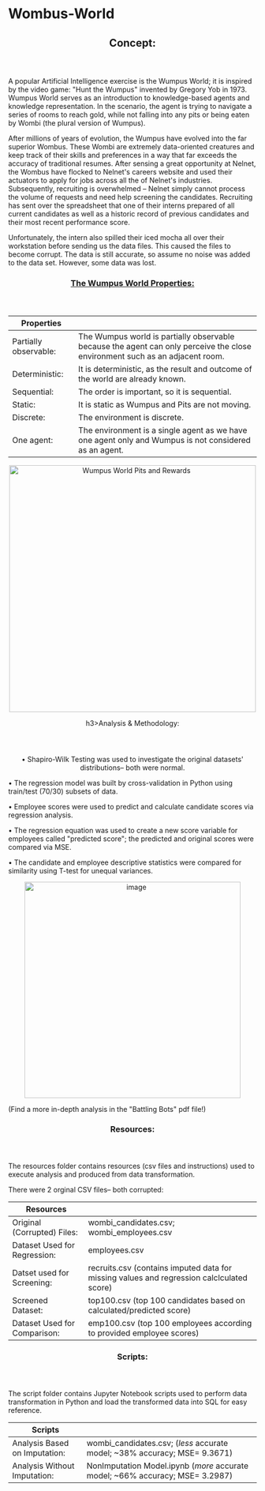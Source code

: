 # Wombus-World
<p align="center">
 <header>
   <h2>Concept:</h2>
 </header>
 </p>

   A popular Artificial Intelligence exercise is the Wumpus World; it is inspired by the video game: "Hunt the Wumpus" invented by Gregory Yob in 1973. Wumpus World serves as an introduction to knowledge-based agents and knowledge representation. In the scenario, the agent is trying to navigate a series of rooms to reach gold, while not falling into any pits or being eaten by Wombi (the plural version of Wumpus).
  
   After millions of years of evolution, the Wumpus have evolved into the far superior Wombus. These Wombi are extremely data-oriented creatures and keep track of their skills and preferences in a way that far exceeds the accuracy of traditional resumes. After sensing a great opportunity at Nelnet, the Wombus have flocked to Nelnet's careers website and used their actuators to apply for jobs across all the of Nelnet's industries. Subsequently, recruiting is overwhelmed – Nelnet simply cannot process the volume of requests and need help screening the candidates. Recruiting has sent over the spreadsheet that one of their interns prepared of all current candidates as well as a historic record of previous candidates and their most recent performance score.
  
   Unfortunately, the intern also spilled their iced mocha all over their workstation before sending us the data files. This caused the files to become corrupt. The data is still accurate, so assume no noise was added to the data set. However, some data was lost.
  
<p align="center">
<header>
                         <h3><a href="https://www.javatpoint.com/the-wumpus-world-in-artificial-intelligence">The Wumpus World Properties:</a></h3>
</header>
</p>
 
 
<p align="center">

| Properties |   | 
|------------|---|
| Partially observable:| The Wumpus world is partially observable because the agent can only perceive the close environment such as an adjacent room.  | 
| Deterministic: | It is deterministic, as the result and outcome of the world are already known. | 
| Sequential: | The order is important, so it is sequential. | 
| Static: | It is static as Wumpus and Pits are not moving. | 
| Discrete:  | The environment is discrete. | 
| One agent: | The environment is a single agent as we have one agent only and Wumpus is not considered as an agent. | 

</p>


<p align="center">
<img width="500" src="https://repository-images.githubusercontent.com/254698189/4d035600-0afd-11eb-8052-a3f9a9d74041" alt="Wumpus World Pits and Rewards">
</p>
  
  
 <p align="center">
 <header>
 h3>Analysis & Methodology:</h3>
 </header>
 </p>
 
 <p align="center">
• Shapiro-Wilk Testing was used to investigate the original datasets' distributions– both were normal. 

• The regression model was built by cross-validation in Python using train/test (70/30) subsets of data.
 
• Employee scores were used to predict and calculate candidate scores via regression analysis.

• The regression equation was used to create a new score variable for employees called "predicted score"; the predicted and original scores were compared via MSE.

• The candidate and employee descriptive statistics were compared for similarity using T-test for unequal variances. 

</p>



<p align="center">
 <img width="438" alt="image" src="https://user-images.githubusercontent.com/110564772/208702400-f7119199-13d0-4ed3-beb8-cd482ec55b07.png">

(Find a more in-depth analysis in the "Battling Bots" pdf file!)
</p> 
  
<p align="center">
 <header>
<h3>Resources:</h3>
 </header>
 </p>
 

The resources folder contains resources (csv files and instructions) used to execute analysis and produced from data transformation. 

<p align="center">

There were 2 orginal CSV files– both corrupted:

| Resources |   | 
|------------|---|
| Original (Corrupted) Files: | wombi_candidates.csv; wombi_employees.csv |   
| Dataset Used for Regression: | employees.csv | 
| Datset used for Screening: | recruits.csv (contains imputed data for missing values and regression calclculated score) | 
| Screened Dataset: | top100.csv (top 100 candidates based on calculated/predicted score) | 
| Dataset Used for Comparison:  | emp100.csv (top 100 employees according to provided employee scores) | 

</p>


<p align="center">
 <header>
 <h3>Scripts:</h3>
 </header>
 </p>
 
The script folder contains Jupyter Notebook scripts used to perform data transformation in Python and load the transformed data into SQL for easy reference. 

| Scripts |   | 
|------------|---|
| Analysis Based on Imputation: | wombi_candidates.csv; (*less* accurate model; ~38% accuracy; MSE= 9.3671) |   
| Analysis Without Imputation: | NonImputation Model.ipynb (*more* accurate model; ~66% accuracy; MSE= 3.2987)| 
